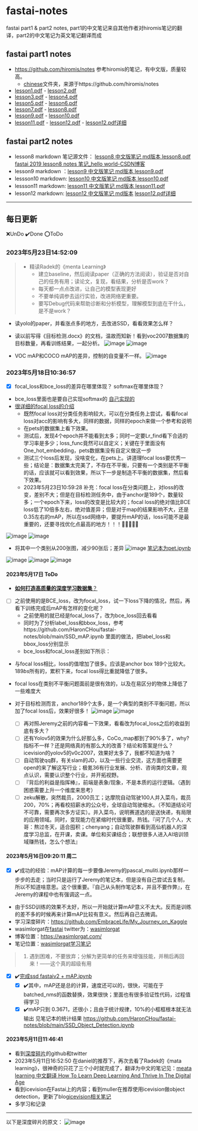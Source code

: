 # fastai-notes
fastai part1 &amp; part2 notes, part1的中文笔记来自其他作者对hiromis笔记的翻译，part2的中文笔记为英文笔记翻译而成

## fastai part1 notes
- https://github.com/hiromis/notes 参考hiromis的笔记，有中文版，质量较高。
  - [chinese](/chinese)文件夹，来源于https://github.com/hiromis/notes 
- [lesson1.pdf](https://github.com/HaronCHou/fastai-notes/blob/main/Lesson1.pdf)  - [lesson2.pdf](https://github.com/HaronCHou/fastai-notes/blob/main/Lesson2.pdf)
- [lesson3.pdf](https://github.com/HaronCHou/fastai-notes/blob/main/Lesson3.pdf)  - [lesson4.pdf](https://github.com/HaronCHou/fastai-notes/blob/main/Lesson4.pdf)
- [lesson5.pdf](https://github.com/HaronCHou/fastai-notes/blob/main/Lesson5.pdf)  - [lesson6.pdf](https://github.com/HaronCHou/fastai-notes/blob/main/Lesson6.pdf)
- [lesson7.pdf](https://github.com/HaronCHou/fastai-notes/blob/main/Lesson7.pdf)  - [lesson8.pdf](https://github.com/HaronCHou/fastai-notes/blob/main/lesson8.pdf)
- [lesson9.pdf](https://github.com/HaronCHou/fastai-notes/blob/main/lesson9.pdf)  - [lesson10.pdf](https://github.com/HaronCHou/fastai-notes/blob/main/lesson10.pdf)
- [lesson11.pdf](https://github.com/HaronCHou/fastai-notes/blob/main/lesson11.pdf) - [lesson12.pdf](https://github.com/HaronCHou/fastai-notes/blob/main/lesson12%20%E7%BD%91%E7%BB%9C%E7%AC%94%E8%AE%B0.pdf)   - [lesson12.pdf详细](https://github.com/HaronCHou/fastai-notes/blob/main/Lesson%2012%20Notes%20Advanced%20training%20techniques%3B%20ULMFiT%20from%20scratch.pdf)

## fastai part2 notes
- lesson8 markdown 笔记源文件： [lesson8 中文版笔记 md版本 ](./lesson8/lesson8.md)    [lesson8.pdf](https://github.com/HaronCHou/fastai-notes/blob/main/lesson8.pdf)    [fastai 2019 lesson8 notes 笔记_hello world-CSDN博客](https://blog.csdn.net/haronchou/article/details/120541922)
- lesson9 markdown ：[lesson9 中文版笔记 md版本 ](./lesson9/lesson9.md)     [lesson9.pdf](https://github.com/HaronCHou/fastai-notes/blob/main/lesson9.pdf)
- lessson10 markdown: [lesson10 中文版笔记 md版本 ](./lesson10/lesson10.md)  [lesson10.pdf](https://github.com/HaronCHou/fastai-notes/blob/main/lesson10.pdf)
- lessson11 markdown: [lesson11 中文版笔记 md版本 ](https://github.com/HaronCHou/fastai-notes/blob/main/lesson11/lesson11.md)   [lesson11.pdf](https://github.com/HaronCHou/fastai-notes/blob/main/lesson11.pdf)
- lesson12 markdown: [lesson12 中文版笔记 md版本](https://github.com/HaronCHou/fastai-notes/blob/main/lesson12/Lesson%2012%20Notes%20Advanced%20training%20techniques%3B%20ULMFiT%20from%20scratch.md)  [lesson12.pdf详细](https://github.com/HaronCHou/fastai-notes/blob/main/Lesson%2012%20Notes%20Advanced%20training%20techniques%3B%20ULMFiT%20from%20scratch.pdf)
------------------
## 每日更新
❌UnDo  ✔️Done   ⭕ToDo

### 2023年5月23日14:52:09
> 
> - 精读Radek的《menta Learning》
>   - 建立baseline，然后阅读paper（正确的方法阅读），验证是否对自己的任务有用；读论文，复现，看结果，分析是否work？
>   - 每天都一点点改进，让自己的模型表现更好
>   - 不要单纯调参去运行实验，改进网络更重要。
>   - 要写Debug代码来帮助诊断和分析模型，理解模型到底在干什么，是不是work？
- 读yolo的paper，并看涨点多的地方，去改进SSD，看看效果怎么样？

- 读以前写得《目标检测.docx》的文档，温故而知新！看到voc2007数据集的目标数量，再看训练结果，一起分析。
![image](https://github.com/HaronCHou/fastai-notes/assets/22512646/b21a1aa9-185f-4b3f-a104-a934cdc596ff)
![image](https://github.com/HaronCHou/fastai-notes/assets/22512646/e7ae7021-7529-4e1d-8aa1-2f816ea43c53)
- VOC mAP和COCO mAP的差异，控制的自变量不一样。
![image](https://github.com/HaronCHou/fastai-notes/assets/22512646/27fe13ef-4283-4f5f-a2d0-8cb1408e4dea)


### 2023年5月18日10:36:57
- [x] focal_loss和bce_loss的差异在哪里体现？ softmax在哪里体现？
- bce_loss里面也是要自己实现softmax的 [自己实现的](https://blog.csdn.net/code_plus/article/details/115739343)
- [很详细的focal loss的介绍](https://blog.csdn.net/BIgHAo1/article/details/121783011)
  - 既然focal loss对分类任务影响较大，可以在分类任务上尝试，看看focal loss对acc的影响有多大，同样的数据，同样的epoch来做一个参考和说明
  - 在pets的数据集上看下效果。
  - 测试后，发现4个epoch并不能看到太多；同时一定要Lr_find看下合适的学习率是多少；loss_func竟然可以自定义；关键在于里面没有One_hot_embedding，pets数据集没有自定义做这一步
  - 测试三个loss后发现，没啥变化，在pets上。讲道理focal loss要优秀一些；结论是：数据集太完美了，不存在不平衡，只要有一个类别是不平衡的话，应该就可以看到效果，所以下一步是制造不平衡的数据集，然后看下效果。
  - 2023年5月23日10:59:28 补充：focal loss在分类问题上，对loss的改变，差别不大；但是在目标检测任务中，由于anchor是189个，数量较多；一个epoch下来，loss的改变是比较大的；focal loss的绝对值比BCE loss低了10倍多左右，绝对值差异；但是对于map的结果影响不大，还是0.35左右的mAP，所以在ssd网络中，要提升mAP的话，loss可能不是最重要的，还要寻找优化点最高的地方！！！🌟🌟🌟🌟🌟

![image](https://github.com/HaronCHou/fastai-notes/assets/22512646/7801bcce-ac59-4c1b-8c10-59d881972cdc)
![image](https://github.com/HaronCHou/fastai-notes/assets/22512646/3566558b-2b5b-401f-b77c-aaa907de5dd8)
- 将其中一个类别从200张图，减少90张后；差异
![image](https://github.com/HaronCHou/fastai-notes/assets/22512646/8c10c1f6-3da8-42bb-abdf-d325033c28d6)
[笔记本为pet.ipynb](https://github.com/HaronCHou/fastai-notes/blob/main/pets.ipynb)

![image](https://github.com/HaronCHou/fastai-notes/assets/22512646/72e1f419-7414-42ba-8b22-105c28bb09f4)
![image](https://github.com/HaronCHou/fastai-notes/assets/22512646/4857fe3b-036f-4de5-b70f-7c1cb93b2b0d)
![image](https://github.com/HaronCHou/fastai-notes/assets/22512646/a04693f4-fb20-405a-9783-6c588781f239)


#### 2023年5月17日 ToDo
  - [**如何打造高质量的深度学习数据集**？](https://www.zhihu.com/question/333074061)
  - [ ] 之前使用的是BCE_loss，改为focal_loss，试一下loss下降的情况，然后，再看下训练完成后mAP有怎样的变化呢？
     - 之前使用的就已经是focal_loss了，改为bce_loss回去看看 
     - 同时为了分析label_loss和bbox_loss，参考https://github.com/HaronCHou/fastai-notes/blob/main/SSD_mAP.ipynb 里面的做法，把label_loss和bbox_loss分别显示
     - bce_loss和focal_loss差别如下所示：
- 与focal loss相比，loss的值增加了很多。应该是anchor box 189个比较大。189*bs*所有的，累积下来，focal loss得比重就降低了很多。
- focal loss在类别不平衡问题面前是很有效的，以及在易区分的物体上降低了一些难度大
- 对于目标检测而言，anchor189个太多，是一个典型的类别不平衡问题，所以加了focal loss后，效果好很多！ 
![image](https://github.com/HaronCHou/fastai-notes/assets/22512646/f56e9b60-166d-4e65-85ac-a2822237b19e)
![image](https://github.com/HaronCHou/fastai-notes/assets/22512646/eb460adb-5580-4825-9d9b-878f7cec1ac9)

  - [ ] 再对照Jeremy之前的内容看一下效果，看看改为focal_loss之后的收益到底有多大？
  - [ ] 还有Yolov5的效果为什么好那么多，CoCo_map都到了90%多了，why?指标不一样？还是网络真的有那么大的改善？结论和答案是什么？icevision的yolov5的v0c2007，效果好太多了，我都不知道为啥？
  - [ ] 自动驾驶qq群，有关slam的JD，以及一些行业交流，这方面也需要更open的来了解这写行业；极氪36有行业发展、分析、咨询类的文章，观点认识，需要认识整个行业，并开拓视野。
  - [ ] 『背后的利益是指挥棒』，前端是表象/现象，不是本质的运行逻辑。（遇到困惑需要上升一个维度来思考）
  - [ ] zeku解散，突然裁员，2000员工；达摩院自动驾驶100人并入菜鸟，裁员200，70%；再看校招薪水的公众号，全球自动驾驶缩水。（不知道结论可不可靠，需要再次多方证实）。并入菜鸟，说明赛道选的是送快递，有局限的应用领域。同时，变现能力在紧缩时代很重要。热钱。『问了几个人，大哥：熬过冬天，适合囤积；chenyang；自动驾驶群看到高仙机器人的深度学习总监，在开课，卖课。单位和买课结合；联想很多人进入AI培训领域赚热钱，怎么个想法』

#### 2023年5月16日09:20:11 周二
  - [x] ✔️成功的经验：mAP计算的每一步要像Jeremy的pascal_muliti.ipynb那样一步步的去走；当时只是运行了Jeremy的笔记本，但是没有自己尝试去复制，所以不知道啥意思。这个很重要。『自己从头制作笔记本，并且不要作弊』，在Jeremy的课程中也有强调这一点。
  - 由于SSD训练的效果不太好，所以一开始就计算mAP意义不太大。反而是训练的差不多的时候再来计算mAP比较有意义。然后再自己去微调。
  - 学习深度碎片：https://github.com/EmbraceLife/My_Journey_on_Kaggle
  - wasimlorgat在[fastai](https://forums.fast.ai/t/introduce-yourself-here/99261/106) twitter为：[wasimlorgat](https://twitter.com/wasimlorgat/media )
  - 博客位置：https://wasimlorgat.com/ 
  - 笔记位置：[wasimlorgat学习笔记](https://github.com/HaronCHou/fastai-notes/blob/main/wasimlorgat.md)
> 1. 遇到困难，不要放弃；分解为更简单的任务来增强技能，并稍后再回来！——这个真的超级有用
  - [x] ✔️[完成ssd fastaiv2 + mAP.ipynb](https://github.com/HaronCHou/fastai-notes/blob/main/SSD_jav.ipynb)
    - [x] ✔️其中，mAP还是总的计算，速度还可以的，很快，可能在于batched_nms的函数替换，效果很快；里面也有很多验证性代码，过程值得学习
    - [x] ✔️mAP只到 0.3671，还很小；且由于统计规律，10%的小框框根本就无法输出 见笔记本的统计结果 https://github.com/HaronCHou/fastai-notes/blob/main/SSD_Object_Detection.ipynb

#### 2023年5月11日11:46:41
  - 看到[深度碎片](https://github.com/EmbraceLife/My_Journey_on_Kaggle/tree/main)的github和twitter
  - 2023年5月11日16:52:50 在daniel的推荐下，再次去看了Radek的《mata learning》，很神奇的只花了三个小时就完成了，翻译为中文的笔记见：[meata learning 中文翻译 How To Learn Deep Learning And Thrive In The Digital Age](https://note.youdao.com/s/N8ZKdqlo)
  - 看到icevision在Fastai上的内容；看到muller在推荐使用icevision做object detection，更新了blog[icevision相关笔记](https://blog.csdn.net/haronchou/article/details/130557309)
  - 多学习和记录


------------------
以下是深度碎片的原文：
 ![image](https://github.com/HaronCHou/fastai-notes/assets/22512646/df1755bf-e0b7-460e-8bd6-8180ac3e191c)

